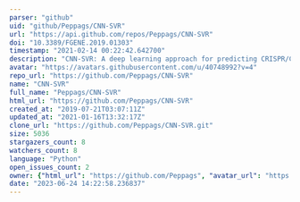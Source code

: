 ```yaml
---
parser: "github"
uid: "github/Peppags/CNN-SVR"
url: "https://api.github.com/repos/Peppags/CNN-SVR"
doi: "10.3389/FGENE.2019.01303"
timestamp: "2021-02-14 00:22:42.642700"
description: "CNN-SVR: A deep learning approach for predicting CRISPR/Cas9 guide RNA on-target activity"
avatar: "https://avatars.githubusercontent.com/u/40748992?v=4"
repo_url: "https://github.com/Peppags/CNN-SVR"
name: "CNN-SVR"
full_name: "Peppags/CNN-SVR"
html_url: "https://github.com/Peppags/CNN-SVR"
created_at: "2019-07-21T03:07:11Z"
updated_at: "2021-01-16T13:32:17Z"
clone_url: "https://github.com/Peppags/CNN-SVR.git"
size: 5036
stargazers_count: 8
watchers_count: 8
language: "Python"
open_issues_count: 2
owner: {"html_url": "https://github.com/Peppags", "avatar_url": "https://avatars.githubusercontent.com/u/40748992?v=4", "login": "Peppags", "type": "User"}
date: "2023-06-24 14:22:58.236837"
---
```

